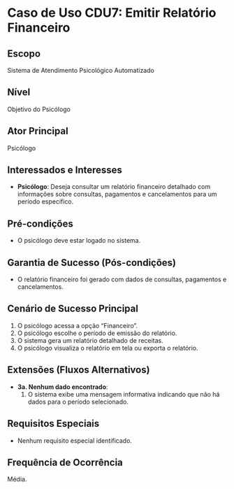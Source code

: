 # Caso de Uso CDU7: Emitir Relatório Financeiro

## Escopo
Sistema de Atendimento Psicológico Automatizado

## Nível
Objetivo do Psicólogo

## Ator Principal
Psicólogo

## Interessados e Interesses
- **Psicólogo**: Deseja consultar um relatório financeiro detalhado com informações sobre consultas, pagamentos e cancelamentos para um período específico.

## Pré-condições
- O psicólogo deve estar logado no sistema.

## Garantia de Sucesso (Pós-condições)
- O relatório financeiro foi gerado com dados de consultas, pagamentos e cancelamentos.

## Cenário de Sucesso Principal
1. O psicólogo acessa a opção “Financeiro”.
2. O psicólogo escolhe o período de emissão do relatório.
3. O sistema gera um relatório detalhado de receitas.
4. O psicólogo visualiza o relatório em tela ou exporta o relatório.

## Extensões (Fluxos Alternativos)
- **3a. Nenhum dado encontrado**:
  1. O sistema exibe uma mensagem informativa indicando que não há dados para o período selecionado.

## Requisitos Especiais
- Nenhum requisito especial identificado.

## Frequência de Ocorrência
Média.